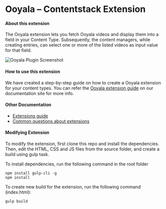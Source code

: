 # Ooyala – Contentstack Extension 

#### About this extension
The Ooyala extension lets you fetch Ooyala videos and display them into a field in your Content Type. Subsequently, the content managers, while creating entries, can select one or more of the listed videos as input value for that field.

![Ooyala Plugin Screenshot](https://images.contentstack.io/v3/assets/bltf2fb14dd3176c6f6/blt79590e7bff390360/5b62e487ba048a343db865e0/download)


#### How to use this extension
We have created a step-by-step guide on how to create a Ooyala extension for your content types. You can refer the [Ooyala extension guide](https://www.contentstack.com/docs/guide/extensions) on our documentation site for more info. 


#### Other Documentation
- [Extensions guide](https://www.contentstack.com/docs/guide/extensions)
- [Common questions about extensions](https://www.contentstack.com/docs/faqs#extensions)


#### Modifying Extension

To modify the extension, first clone this repo and install the dependencies. Then, edit the HTML, CSS and JS files from the source folder, and create a build using gulp task.

To install dependencies, run the following command in the root folder
```
npm install gulp-cli -g
npm install
```
To create new build for the extension, run the following command (index.html):

    gulp build

